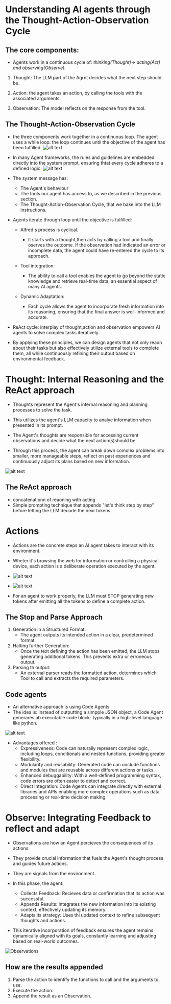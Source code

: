 # Understanding AI agents through the Thought-Action-Observation Cycle

## The core components:
- Agents work in a continuous cycle of: *thinking(Thought)-> acting(Act) and observing(Observe).*

1. Thought: The LLM part of the Agrnt decides what the next step should be.

2. Action: the agent takes an action, by calling the tools with the associated arguments.

3. Observation: The model reflects on the response from the tool.

## The Thought-Action-Observation Cycle

- the three components work together in a continuous loop. The agent uses a while loop: the loop continues until the objective of the agent has been fulfilled.
![alt text](image-5.png)

- In many Agent frameworks, the rules and guidelines are embedded directly into the system prompt, ensuring thtat every cycle adheres to a defined logic.
![alt text](image-6.png)

- The system message has:
    * The Agent's behaviour
    * The tools our agent has access to, as we described in the previous section.
    * The Thought-Action-Observation Cycle, that we bake into the LLM instructions.

- Agents iterate through  loop until the objective is fulfilled:

    - Alfred's process is cyclical.
        - It starts with a thought,then acts by calling a tool and finally oserves the outcome. If the observation had indicated an error or incomplete data, the agent could have re-entered the cycle to its approach.
    - Tool integration:
        - The ability to call a tool enables the agent to go beyond the static knowledge and retrieve real-time data, an essential aspect of many AI agents.

    - Dynamic Adaptation:
        - Each cycle allows the agent to incorporate fresh information into its reasoning, ensuring that the final answer is well-informed and accurate.

* ReAct cycle: interplay of thought,action and observation empowers AI agents to solve complex tasks iteratively.

* By applying these principles, we can design agents that not only reaon about their tasks but also effectively utilize external tools to complete them, all while continuously refining their output based on environmental feedback.

# Thought: Internal Reasoning and the ReAct approach

- Thoughts represent the Agent's internal reasoning and planning processes to solve the task.

- This utilizes the agent's LLM capacity to analye information when presented in its prompt.

- The Agent's thoughts are responsible for accessing current observations and decide what the next action(s)should be. 
- Through this process, the agent can break down comolex problems into smaller, more manageable steps, reflect on past experiences and continuously adjust its plans based on new information.

![alt text](image-7.png)
## The ReAct approach
- concatenationn of reaoning with acting
- Simple prompting technique that appends "let's think step by step" before letting the LLM decode the nexr tokens.

# Actions
- Actions are the concrete steps an AI agent takes to interact with its environment.

- Wheter it's browsing the web for information or controlling a physical device, each action is a deliberate operation executed by the agent.

- ![alt text](image-8.png)

- ![alt text](image-9.png)

- For an agent to work properly, the LLM must STOP generating new tokens after emitting all the tokens to define a complete action. 

## The Stop and Parse Approach

1. Generation in a Structured Format:
    - The agent outputs its intended action in a clear, predetermined format.
2. Halting further Generation:
    - Once the text defining the action has been emitted, the LLM stops generating additional tokens. This prevents extra or erroneous output.
3. Parsing th output:
    - An external parser reads the formatted action, determines which Tool to call and extracts the required parameters.

## Code agents
- An alternative approach is using Code Agents.
- The idea is: instead of outputting a simpple JSON object, a Code Agent generares ab executable code block- typically in a high-level language like python.

![alt text](image-10.png)

- Advantages offered :
    * Expressiveness: Code can naturally represent complex logic, including loops, conditionals and nested functions, providing greater flexibility.
    * Modularity and reusability: Generated code can unclude functions and modules that are reusable across different actions or tasks.
    * Enhanced debuggability: With a well-defined programming syntax, code errors are often easier to detect and correct.
    * Direct Integration: Code Agents can integrate directly with external libraries and APIs enabling more complex operations such as data processing or real-time decision making.
# Observe: Integrating Feedback to reflect and adapt

- Observations are how an Agent percieves the consequences of its actions.

- They provide crucial information that fuels the Agent's thought process and guides future actions.

- They are signals from the environment.

- In this phase, the agent:

    * Collects Feedback: Recieves data or confirmation that its action was successful.
    * Appends Results: Integrates the new information into its existing context, effectively updating its memory.
    * Adapts its strategy: Uses thi updated context to refine subseqyent thoughts and actions.

- This iterative incorporation of feedback ensures the agent remains dynamically aligned with its goals, constantly learning and adjusting based on real-world outcomes.

![Observations](image-11.png)

## How are the results appended

1. Parse the action to identify the functions to call and the arguments to use.
2. Execute the action.
3. Append the result as an Observation.